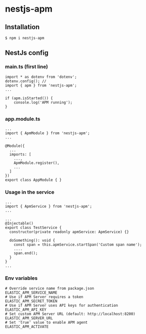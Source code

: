 # nestjs-apm

## Installation

```
$ npm i nestjs-apm
```

## NestJs config

### main.ts (first line)

```
import * as dotenv from 'dotenv';
dotenv.config(); //
import { apm } from 'nestjs-apm';
...
```

```
if (apm.isStarted()) {
	console.log('APM running');
}
```

### app.module.ts

```
...
import { ApmModule } from 'nestjs-apm';
...
```

```
@Module({
  ...
  imports: [
    ...,
    ApmModule.register(),
    ...
  ]
})
export class AppModule { }
```

### Usage in the service

```
...
import { ApmService } from 'nestjs-apm';
...

...
@Injectable()
export class TestService {
  constructor(private readonly apmService: ApmService) {}

  doSomething(): void {
    const span = this.apmService.startSpan('Custom span name');
    ....
    span.end();
  }
}
...
```

### Env variables

```
# Override service name from package.json
ELASTIC_APM_SERVICE_NAME
# Use if APM Server requires a token
ELASTIC_APM_SECRET_TOKEN
# Use if APM Server uses API keys for authentication
ELASTIC_APM_API_KEY
# Set custom APM Server URL (default: http://localhost:8200)
ELASTIC_APM_SERVER_URL
# Set 'true' value to enable APM agent
ELASTIC_APM_ACTIVATE
```
